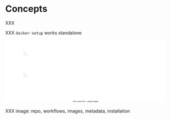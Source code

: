 # Concepts

XXX

XXX `docker-setup` works standalone

![](concepts.drawio.svg)

XXX image: repo, workflows, images, metadata, installation
